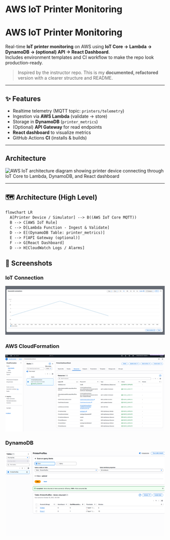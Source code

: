 # AWS IoT Printer Monitoring

# AWS IoT Printer Monitoring

Real-time **IoT printer monitoring** on AWS using **IoT Core → Lambda → DynamoDB → (optional) API → React Dashboard**.  
Includes environment templates and CI workflow to make the repo look production-ready.

> Inspired by the instructor repo. This is my **documented, refactored** version with a clearer structure and README.

---

## ✨ Features
- Realtime telemetry (MQTT topic: `printers/telemetry`)
- Ingestion via **AWS Lambda** (validate → store)
- Storage in **DynamoDB** (`printer_metrics`)
- (Optional) **API Gateway** for read endpoints
- **React dashboard** to visualize metrics
- GitHub Actions **CI** (installs & builds)

---

## Architecture

![AWS IoT architecture diagram showing printer device connecting through IoT Core to Lambda, DynamoDB, and React dashboard](https://github.com/user-attachments/assets/7e28ca09-0bf2-44e0-bd0c-4b4a1fd89e51)

---

## 🗺️ Architecture (High Level)

```mermaid
flowchart LR
  A[Printer Device / Simulator] --> B((AWS IoT Core MQTT))
  B --> C[AWS IoT Rule]
  C --> D[Lambda Function - Ingest & Validate]
  D --> E[(DynamoDB Table: printer_metrics)]
  E --> F[API Gateway (optional)]
  F --> G[React Dashboard]
  D --> H[CloudWatch Logs / Alarms]
```

## 📸 Screenshots
### IoT Connection 
![Line graph showing successful IoT connections over time, with metrics ranging from 0 to 3 connections on Y-axis and time in hours on X-axis](./docs/IOTConnection.png)

### AWS CloudFormation
![AWS CloudFormation stack details showing resource creation status and deployment progress](./docs/CLOUD-FORMATION.png)

### DynamoDB
![DynamoDB table interface displaying printer metrics data with timestamp and telemetry information](./docs/DynamoDB.png)